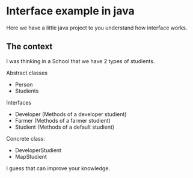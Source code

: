 # Interface example in java

Here we have a little java project to you understand how interface works.

## The context

I was thinking in a School that we have 2 types of studients.

Abstract classes
- Person
- Studients

Interfaces
- Developer (Methods of a developer studient)
- Farmer (Methods of a farmer studient)
- Studient (Methods of a default studient)

Concrete class:
- DeveloperStudient
- MapStudient



I guess that can improve your knowledge.
